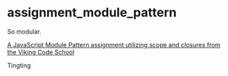 # assignment_module_pattern
So modular.

[A JavaScript Module Pattern assignment utilizing scope and closures from the Viking Code School](http://www.vikingcodeschool.com)

Tingting
